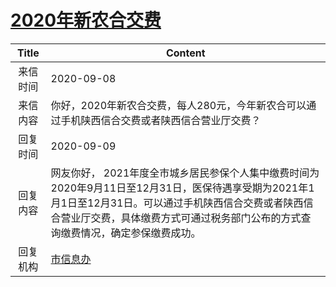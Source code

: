 # <a href="http://www.shangluo.gov.cn/zmhd/ldxxxx.jsp?urltype=leadermail.LeaderMailContentUrl&wbtreeid=1112&leadermailid=6424">2020年新农合交费</a>
| Title |                                                              Content                                                               |
|:-----:|------------------------------------------------------------------------------------------------------------------------------------|
| 来信时间  | 2020-09-08                                                                                                                         |
| 来信内容  | 你好，2020年新农合交费，每人280元，今年新农合可以通过手机陕西信合交费或者陕西信合营业厅交费？                                                                                 |
| 回复时间  | 2020-09-09                                                                                                                         |
| 回复内容  | 网友你好， 2021年度全市城乡居民参保个人集中缴费时间为2020年9月11日至12月31日，医保待遇享受期为2021年1月1日至12月31日。可以通过手机陕西信合交费或者陕西信合营业厅交费，具体缴费方式可通过税务部门公布的方式查询缴费情况，确定参保缴费成功。 |
| 回复机构  | <a href="../../categories/agencies/市信息办.md">市信息办</a>                                                                                 |